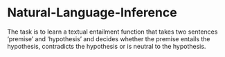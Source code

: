 # Natural-Language-Inference
The task is to learn a textual entailment function that takes two sentences ‘premise’ and ‘hypothesis’ and decides whether the premise entails the hypothesis, contradicts the hypothesis or is neutral to the hypothesis.
